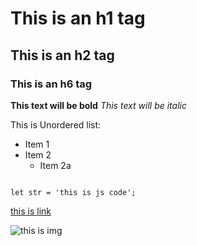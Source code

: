 # This is an h1 tag
## This is an h2 tag
### This is an h6 tag

**This text will be bold**
*This text will be italic*

This is Unordered list:
* Item 1
* Item 2
  * Item 2a
  
```jacascript

let str = 'this is js code';

```

[this is link](https://github.com)

![this is img](https://github.com/Zyaqk)
